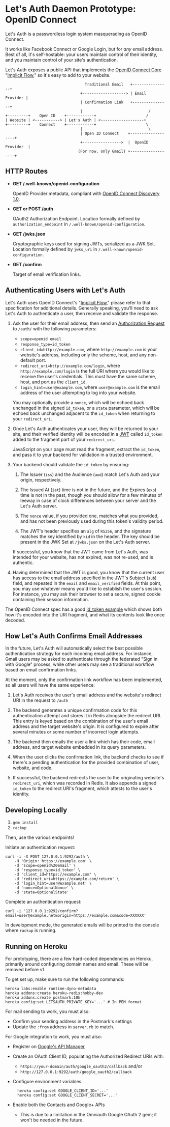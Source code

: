 # Let's Auth Daemon Prototype: OpenID Connect

Let's Auth is a passwordless login system masquerading as OpenID Connect.

It works like Facebook Connect or Google Login, but for *any* email address.
Best of all, it's self-hostable: your users maintain control of their identity,
and you maintain control of your site's authentication.

Let's Auth exposes a public API that implements the [OpenID Connect
Core][oidc-core] "[Implicit Flow][oidc-implicit]," so it's easy to add to your
website.

                                       Traditional Email   +----------------+
                                     +-------------------> | Email Provider |
                                     | Confirmation Link   +----------------+
                                     |                             /
    +---------+    Open ID    +------------+                      /
    | Website | <-----------> | Let's Auth | <-------------------+
    +---------+    Connect    +------------+                      \
                                     |                             \
                                     | Open ID Connect    +-------------------+
                                     +----------------->  |  OpenID Provider  |
                                    (For now, only Gmail) +-------------------+

## HTTP Routes

-   __GET /.well-known/openid-configuration__

    OpenID Provider metadata, compliant with [OpenID Connect Discovery 1.0][oidc-disco].

-   __GET or POST /auth__

    OAuth2 Authorization Endpoint. Location formally defined by
    `authorization_endpoint` in `/.well-known/openid-configuration`.

-   __GET /jwks.json__

    Cryptographic keys used for signing JWTs, serialized as a JWK Set. Location
    formally defined by `jwks_uri` in `/.well-known/openid-configuration`.

-   __GET /confirm__

    Target of email verification links.

## Authenticating Users with Let's Auth

Let's Auth uses OpenID Connect's "[Implicit Flow][oidc-implicit]," please refer
to that specification for additional details. Generally speaking, you'll need to
ask Let's Auth to authenticate a user, then receive and validate the response.

1.  Ask the user for their email address, then send an [Authorization
    Request][oauth2] to `/auth/` with the following parameters:

    - `scope=openid email`
    - `response_type=id_token`
    - `client_id=http://example.com`, where `http://example.com` is your
        website's address, including only the scheme, host, and any non-default
        port.
    - `redirect_uri=http://example.com/login`, where `http://example.com/login`
        is the full URI where you would like to receive the user's credentials.
        This must have the same scheme, host, and port as the `client_id`.
    - `login_hint=user@example.com`, where `user@example.com` is the email
        address of the user attempting to log into your website.

    You may optionally provide a `nonce`, which will be echoed back unchanged in
    the signed `id_token`, or a `state` parameter, which will be echoed back
    unchanged adjacent to the `id_token` when returning to your `redirect_uri`.

2.  Once Let's Auth authenticates your user, they will be returned to your site,
    and their verified identity will be encoded in a [JWT][jwt-io] called
    `id_token` added to the fragment part of your `redirect_uri`.

    JavaScript on your page must read the fragment, extract the `id_token`,
    and pass it to your backend for validation in a trusted environment.

3.  Your backend should validate the `id_token` by ensuring:

    1. The Issuer (`iss`) and the Audience (`aud`) match Let's Auth and your
       origin, respectively.

    2. The Issued At (`iat`) time is not in the future, and the Expires (`exp`)
       time is not in the past, though you should allow for a few minutes of
       leeway in case of clock differences between your server and the Let's
       Auth server.

    3. The `nonce` value, if you provided one, matches what you provided, and
       has not been previously used during this token's validity period.

    4. The JWT's header specifies an `alg` of `RS256`, and the signature matches
       the key identified by `kid` in the header. The key should be present in
       the JWK Set at `/jwks.json` on the Let's Auth server.

    If successful, you know that the JWT came from Let's Auth, was intended for
    your website, has not expired, was not re-used, and is authentic.

4.  Having determined that the JWT is good, you know that the current user has
    access to the email address specified in the JWT's Subject (`sub`) field,
    and repeated in the `email` and `email_verified` fields. At this point, you
    may use whatever means you'd like to establish the user's session. For
    instance, you may ask their browser to set a secure, signed cookie
    containing their session information.

The OpenID Connect spec has a good [id_token example][id-token-example] which
shows both how it's encoded into the URI fragment, and what its contents look
like once decoded.

## How Let's Auth Confirms Email Addresses

In the future, Let's Auth will automatically select the best possible
authentication strategy for each incoming email address. For instance, Gmail
users may be asked to authenticate through the federated "Sign in with Google"
process, while other users may see a traditional workflow based on email
confirmation links.

At the moment, only the confirmation link workflow has been implemented, so all
users will have the same experience:

1. Let's Auth receives the user's email address and the website's redirect URI
   in the request to `/auth`

2. The backend generates a unique confirmation code for this authentication
   attempt and stores it in Redis alongside the redirect URI. This entry is
   keyed based on the combination of the user's email address and the target
   website's origin. It is configured to expire after several minutes or some
   number of incorrect login attempts.

3. The backend then emails the user a link which has their code, email address,
   and target website embedded in its query parameters.

4. When the user clicks the confirmation link, the backend checks to see if
   there's a pending authentication for the provided combination of user,
   website, and code.

5. If successful, the backend redirects the user to the originating website's
   `redirect_uri`, which was recorded in Redis. It also appends a signed
   `id_token` to the redirect URI's fragment, which attests to the user's
   identity.

## Developing Locally

1. `gem install`
2. `rackup`

Then, use the various endpoints!

Initiate an authentication request:

    curl -i -X POST 127.0.0.1:9292/auth \
        -H 'Origin: https://example.com' \
        -d 'scope=openid%20email' \
        -d 'response_type=id_token' \
        -d 'client_id=https://example.com' \
        -d 'redirect_uri=https://example.com/return' \
        -d 'login_hint=user@example.net' \
        -d 'nonce=OptionalNonce' \
        -d 'state=OptionalState'

Complete an authentication request:

    curl -i '127.0.0.1:9292/confirm?email=user@example.net&origin=https://example.com&code=XXXXXX'

In development mode, the generated emails will be printed to the console where
`rackup` is running.

## Running on Heroku

For prototyping, there are a few hard-coded dependencies on Heroku, primarily
around configuring domain names and email. These will be removed before v1.

To get set up, make sure to run the following commands:

    heroku labs:enable runtime-dyno-metadata
    heroku addons:create heroku-redis:hobby-dev
    heroku addons:create postmark:10k
    heroku config:set LETSAUTH_PRIVATE_KEY='...' # In PEM format

For mail sending to work, you must also:

- Confirm your sending address in the Postmark's settings
- Update the `:from` address in `server.rb` to match.

For Google integration to work, you must also:

- Register on [Google's API Manager](https://console.developers.google.com/apis/credentials)

- Create an OAuth Client ID, populating the Authorized Redirect URIs with:

    - `https://your-domain/auth/google_oauth2/callback` and/or
    - `http://127.0.0.1:9292/auth/google_oauth2/callback`

- Configure environment variables:

        heroku config:set GOOGLE_CLIENT_ID='...'
        heroku config:set GOOGLE_CLIENT_SECRET='...'

- Enable both the Contacts and Google+ APIs

    - This is due to a limitation in the Omniauth Google OAuth 2 gem; it won't
      be needed in the future.

[jwt-spec]: https://tools.ietf.org/html/rfc7519
[jwt-io]: https://jwt.io
[oauth2]: http://tools.ietf.org/html/rfc6749
[oidc-core]: http://openid.net/specs/openid-connect-core-1_0.html
[oidc-disco]: http://openid.net/specs/openid-connect-discovery-1_0.html
[oidc-implicit]: http://openid.net/specs/openid-connect-core-1_0.html#ImplicitFlowAuth
[id-token-example]: http://openid.net/specs/openid-connect-core-1_0.html#id_tokenExample
[id-token-fragment]: http://openid.net/specs/oauth-v2-multiple-response-types-1_0.html#id_token
